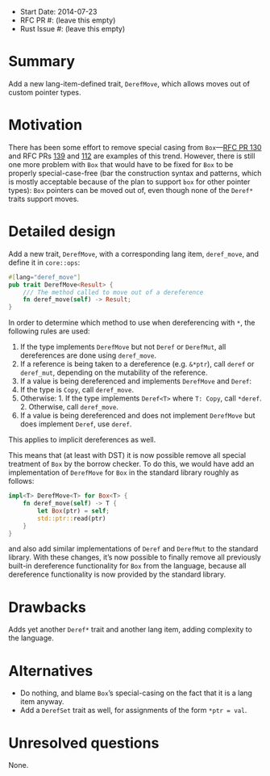 - Start Date: 2014-07-23
- RFC PR #: (leave this empty)
- Rust Issue #: (leave this empty)

Summary
=======

Add a new lang-item-defined trait, `DerefMove`, which allows moves out of custom
pointer types.

Motivation
==========

There has been some effort to remove special casing from `Box`—[RFC PR
130](https://github.com/rust-lang/rfcs/pull/130) and RFC PRs
[139](https://github.com/rust-lang/rfcs/pull/139) and
[112](https://github.com/rust-lang/rfcs/pull/112) are examples of this trend.
However, there is still one more problem with `Box` that would have to be fixed
for `Box` to be properly special-case-free (bar the construction syntax and
patterns, which is mostly acceptable because of the plan to support `box`
for other pointer types): `Box` pointers can be moved out of, even though
none of the `Deref*` traits support moves.

Detailed design
===============

Add a new trait, `DerefMove`, with a corresponding lang item, `deref_move`, and
define it in `core::ops`:

```rust
#[lang="deref_move"]
pub trait DerefMove<Result> {
    /// The method called to move out of a dereference
    fn deref_move(self) -> Result;
}
```

In order to determine which method to use when dereferencing with `*`, the
following rules are used:

1. If the type implements `DerefMove` but not `Deref` or `DerefMut`, all
   dereferences are done using `deref_move`.
2. If a reference is being taken to a dereference (e.g. `&*ptr`), call `deref`
   or `deref_mut`, depending on the mutability of the reference.
3. If a value is being dereferenced and implements `DerefMove` and `Deref`:
  1. If the type is `Copy`, call `deref_move`.
  2. Otherwise:
    1. If the type implements `Deref<T>` where `T: Copy`, call `*deref`.
    2. Otherwise, call `deref_move`.
4. If a value is being dereferenced and does not implement `DerefMove` but does
   implement `Deref`, use `deref`.

This applies to implicit dereferences as well.

This means that (at least with DST) it is now possible remove all special
treatment of `Box` by the borrow checker. To do this, we would have add an
implementation of `DerefMove` for `Box` in the standard library roughly as
follows:

```rust
impl<T> DerefMove<T> for Box<T> {
    fn deref_move(self) -> T {
        let Box(ptr) = self;
        std::ptr::read(ptr)
    }
}
```

and also add similar implementations of `Deref` and `DerefMut` to the standard
library. With these changes, it’s now possible to finally remove all previously
built-in dereference functionality for `Box` from the language, because all
dereference functionality is now provided by the standard library.

Drawbacks
=========

Adds yet another `Deref*` trait and another lang item, adding complexity to the
language.

Alternatives
============

* Do nothing, and blame `Box`’s special-casing on the fact that it is a lang
  item anyway.
* Add a `DerefSet` trait as well, for assignments of the form `*ptr = val`.

Unresolved questions
====================

None.
